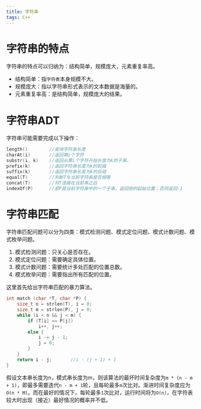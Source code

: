 ```yaml
---
title: 字符串
tags: C++
---
```

# 字符串的特点
字符串的特点可以归纳为：结构简单，规模庞大，元素重复率高。
- 结构简单：指`字符表`本身规模不大。
- 规模庞大：指以字符串形式表示的文本数据是海量的。
- 元素重复率高：是结构简单，规模庞大的结果。
# 字符串ADT
字符串可能需要完成以下操作：
```C++
length()        //查询字符串长度
charAt(i)       //返回第i个字符
substr(i, k)    //返回从第i个字符开始长度为k的子串。
prefix(k)       //返回字符串长度为k的前缀
suffix(k)       //返回字符串长度为k的后缀
equal(T)        //判断T与当前字符串是否相等
concat(T)       //将T连接在当前串之后
indexOf(P)      //若P是当前字符串中的一个子串，返回他的起始位置；否则返回-1
```
# 字符串匹配
字符串匹配问题可以分为四类：模式检测问题、模式定位问题、模式计数问题、模式枚举问题。
1. 模式检测问题：只关心是否存在。
2. 模式定位问题：需要确定具体位置。
3. 模式计数问题：需要统计多处匹配的位置总数。
4. 模式枚举问题：需要指出所有匹配的位置。

这里首先给出字符串匹配的暴力算法。
```C++
int match (char *T, char *P) {
    size_t n = strlen(T), i = 0; 
    size_t m = strlen(P), j = 0;
    while (i < n && j < m) {
        if (T[i] == P[j]) 
            i++, j++;
        else {
            i -= j - 1;
            j = 0;
        }
    }
    return i - j;       //i - (j + 1) + 1
}
```
假设文本串长度为n，模式串长度为m，则该算法的最坏时间复杂度为`m * (n - m + 1)`，即最多需要迭代`n - m + 1`轮，且每轮最多`m`次比对。渐进时间复杂度应为`O(n * M)`。而在最好的情况下，每轮最多`1`次比对，运行时间将为`O(n)`，在字符表较大时出现（接近）最好情况的概率并不低。






